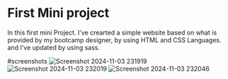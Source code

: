 # First Mini project
In this first mini Project. I've crearted a simple website based on what is provided by my bootcamp designer, by using HTML and CSS Languages.
and I've updated by using sass.

#screenshots
![Screenshot 2024-11-03 231919](https://github.com/user-attachments/assets/00249c6e-077a-43d6-8f88-931fcf936fdf)
![Screenshot 2024-11-03 232019](https://github.com/user-attachments/assets/70687050-0fb3-49a9-bb2f-7b117ae88346)
![Screenshot 2024-11-03 232046](https://github.com/user-attachments/assets/c50b2ec6-458b-4543-aa2f-6385b039e583)





